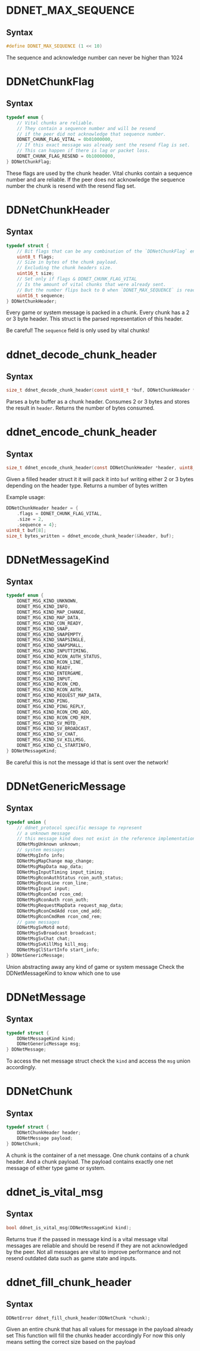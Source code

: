 # DDNET_MAX_SEQUENCE

## Syntax

```C
#define DDNET_MAX_SEQUENCE (1 << 10)
```

The sequence and acknowledge number can never
be higher than 1024

# DDNetChunkFlag

## Syntax

```C
typedef enum {
	// Vital chunks are reliable.
	// They contain a sequence number and will be resend
	// if the peer did not acknowledge that sequence number.
	DDNET_CHUNK_FLAG_VITAL = 0b01000000,
	// If this exact message was already sent the resend flag is set.
	// This can happen if there is lag or packet loss.
	DDNET_CHUNK_FLAG_RESEND = 0b10000000,
} DDNetChunkFlag;
```

These flags are used by the chunk header.
Vital chunks contain a sequence number
and are reliable.
If the peer does not acknowledge the sequence number
the chunk is resend with the resend flag set.

# DDNetChunkHeader

## Syntax

```C
typedef struct {
	// Bit flags that can be any combination of the `DDNetChunkFlag` enum.
	uint8_t flags;
	// Size in bytes of the chunk payload.
	// Excluding the chunk headers size.
	uint16_t size;
	// Set only if flags & DDNET_CHUNK_FLAG_VITAL
	// Is the amount of vital chunks that were already sent.
	// But the number flips back to 0 when `DDNET_MAX_SEQUENCE` is reached.
	uint16_t sequence;
} DDNetChunkHeader;
```

Every game or system message is packed in a chunk.
Every chunk has a 2 or 3 byte header.
This struct is the parsed representation of this header.

Be careful! The `sequence` field is only used by vital chunks!

# ddnet_decode_chunk_header

## Syntax

```C
size_t ddnet_decode_chunk_header(const uint8_t *buf, DDNetChunkHeader *header);
```

Parses a byte buffer as a chunk header.
Consumes 2 or 3 bytes and stores the result in `header`. Returns the number
of bytes consumed.

# ddnet_encode_chunk_header

## Syntax

```C
size_t ddnet_encode_chunk_header(const DDNetChunkHeader *header, uint8_t *buf);
```

Given a filled header struct it it will pack it into `buf`
writing either 2 or 3 bytes depending on the header type.
Returns a number of bytes written

Example usage:
```C
DDNetChunkHeader header = {
	.flags = DDNET_CHUNK_FLAG_VITAL,
	.size = 2,
	.sequence = 4};
uint8_t buf[8];
size_t bytes_written = ddnet_encode_chunk_header(&header, buf);
```

# DDNetMessageKind

## Syntax

```C
typedef enum {
	DDNET_MSG_KIND_UNKNOWN,
	DDNET_MSG_KIND_INFO,
	DDNET_MSG_KIND_MAP_CHANGE,
	DDNET_MSG_KIND_MAP_DATA,
	DDNET_MSG_KIND_CON_READY,
	DDNET_MSG_KIND_SNAP,
	DDNET_MSG_KIND_SNAPEMPTY,
	DDNET_MSG_KIND_SNAPSINGLE,
	DDNET_MSG_KIND_SNAPSMALL,
	DDNET_MSG_KIND_INPUTTIMING,
	DDNET_MSG_KIND_RCON_AUTH_STATUS,
	DDNET_MSG_KIND_RCON_LINE,
	DDNET_MSG_KIND_READY,
	DDNET_MSG_KIND_ENTERGAME,
	DDNET_MSG_KIND_INPUT,
	DDNET_MSG_KIND_RCON_CMD,
	DDNET_MSG_KIND_RCON_AUTH,
	DDNET_MSG_KIND_REQUEST_MAP_DATA,
	DDNET_MSG_KIND_PING,
	DDNET_MSG_KIND_PING_REPLY,
	DDNET_MSG_KIND_RCON_CMD_ADD,
	DDNET_MSG_KIND_RCON_CMD_REM,
	DDNET_MSG_KIND_SV_MOTD,
	DDNET_MSG_KIND_SV_BROADCAST,
	DDNET_MSG_KIND_SV_CHAT,
	DDNET_MSG_KIND_SV_KILLMSG,
	DDNET_MSG_KIND_CL_STARTINFO,
} DDNetMessageKind;
```

Be careful this is not the message id
that is sent over the network!

# DDNetGenericMessage

## Syntax

```C
typedef union {
	// ddnet_protocol specific message to represent
	// a unknown message
	// this message kind does not exist in the reference implementation
	DDNetMsgUnknown unknown;
	// system messages
	DDNetMsgInfo info;
	DDNetMsgMapChange map_change;
	DDNetMsgMapData map_data;
	DDNetMsgInputTiming input_timing;
	DDNetMsgRconAuthStatus rcon_auth_status;
	DDNetMsgRconLine rcon_line;
	DDNetMsgInput input;
	DDNetMsgRconCmd rcon_cmd;
	DDNetMsgRconAuth rcon_auth;
	DDNetMsgRequestMapData request_map_data;
	DDNetMsgRconCmdAdd rcon_cmd_add;
	DDNetMsgRconCmdRem rcon_cmd_rem;
	// game messages
	DDNetMsgSvMotd motd;
	DDNetMsgSvBroadcast broadcast;
	DDNetMsgSvChat chat;
	DDNetMsgSvKillMsg kill_msg;
	DDNetMsgClStartInfo start_info;
} DDNetGenericMessage;
```

Union abstracting away any kind of game or system message
Check the DDNetMessageKind to know which one to use

# DDNetMessage

## Syntax

```C
typedef struct {
	DDNetMessageKind kind;
	DDNetGenericMessage msg;
} DDNetMessage;
```

To access the net message struct check the `kind`
and access the `msg` union accordingly.

# DDNetChunk

## Syntax

```C
typedef struct {
	DDNetChunkHeader header;
	DDNetMessage payload;
} DDNetChunk;
```

A chunk is the container of a net message.
One chunk contains of a chunk header.
And a chunk payload. The payload contains
exactly one net message of either type game or system.

# ddnet_is_vital_msg

## Syntax

```C
bool ddnet_is_vital_msg(DDNetMessageKind kind);
```

Returns true if the passed in message kind is a vital message
vital messages are reliable and should be resend if they
are not acknowledged by the peer.
Not all messages are vital to improve performance
and not resend outdated data such as game state and inputs.

# ddnet_fill_chunk_header

## Syntax

```C
DDNetError ddnet_fill_chunk_header(DDNetChunk *chunk);
```

Given an entire chunk that has all values
for message in the payload already set
This function will fill the chunks header accordingly
For now this only means setting the correct size based on the payload

